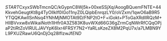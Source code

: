 $START$CxyxSWbTmcnQC/kGypnC8Wj5k+00xeSSjXq/AoogBQuemFNTE+44KkvehGeugtKt8g4TyOlIklf0IGo11nyZ0LQipbEnrqzLY0/oVZxm/1qwO6aB9R5YTQQKAwIlSnNsq4YNhMjNMOTAt9D/FNP2tO+F+iGokt+PToGaXRdIlRQzM+HIlBVvxw8xWikaiNoth1IHfr0A3Z583K8uvWXd66G36gZrmCqNWrRfCQqOPjaP2tiRtZoVIRULJAVYpK6Ixr4FRSY7N2+YaRLsKzeZX8M2PqU7x/a7LMBN9YL9PXUZRawU6QnDjOq28lfIzwJf$END$